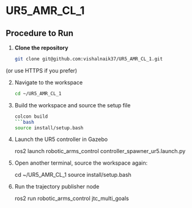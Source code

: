 # UR5_AMR_CL_1

## Procedure to Run

1. **Clone the repository**
   ```bash
   git clone git@github.com:vishalnaik37/UR5_AMR_CL_1.git

(or use HTTPS if you prefer)

2. Navigate to the workspace
   ```bash
   cd ~/UR5_AMR_CL_1

3. Build the workspace and source the setup file
   ```bash
   colcon build
   ```bash
   source install/setup.bash

4. Launch the UR5 controller in Gazebo

   ros2 launch robotic_arms_control controller_spawner_ur5.launch.py

5. Open another terminal, source the workspace again:

   cd ~/UR5_AMR_CL_1
   source install/setup.bash

6. Run the trajectory publisher node

   ros2 run robotic_arms_control jtc_multi_goals
